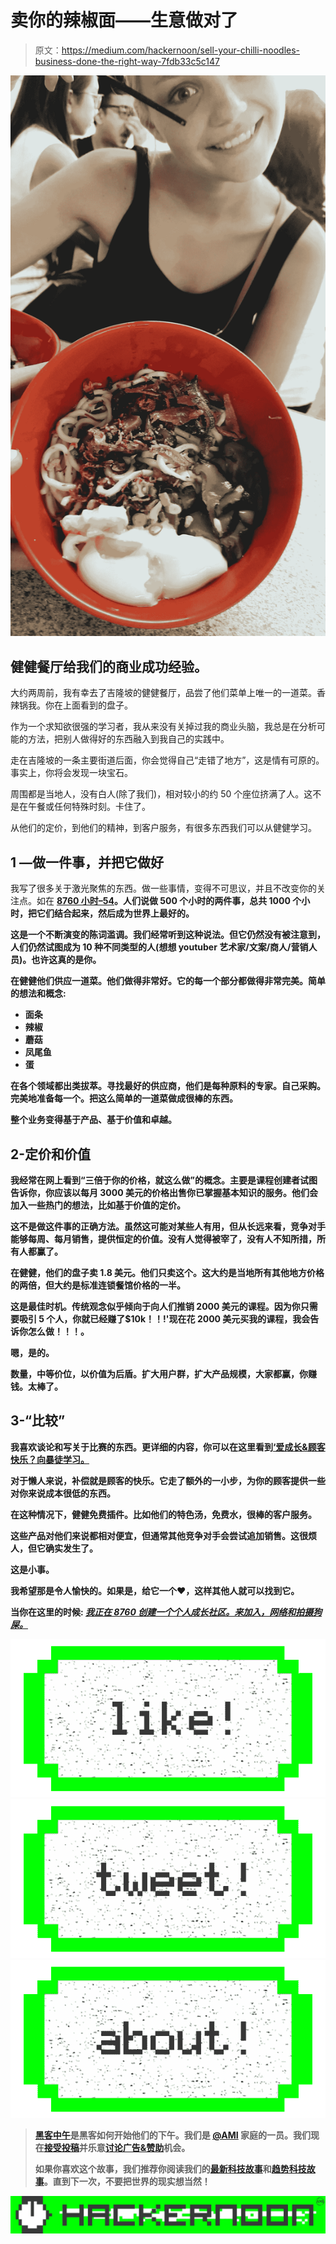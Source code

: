 # 卖你的辣椒面——生意做对了

> 原文：<https://medium.com/hackernoon/sell-your-chilli-noodles-business-done-the-right-way-7fdb33c5c147>

![](img/7df1e49cdc38722c4f09c016bd2f863c.png)

## 健健餐厅给我们的商业成功经验。

大约两周前，我有幸去了吉隆坡的健健餐厅，品尝了他们菜单上唯一的一道菜。香辣锅我。你在上面看到的盘子。

作为一个求知欲很强的学习者，我从来没有关掉过我的商业头脑，我总是在分析可能的方法，把别人做得好的东西融入到我自己的实践中。

走在吉隆坡的一条主要街道后面，你会觉得自己“走错了地方”，这是情有可原的。事实上，你将会发现一块宝石。

周围都是当地人，没有白人(除了我们)，相对较小的约 50 个座位挤满了人。这不是在午餐或任何特殊时刻。卡住了。

从他们的定价，到他们的精神，到客户服务，有很多东西我们可以从健健学习。

## 1 —做一件事，并把它做好

我写了很多关于激光聚焦的东西。做一些事情，变得不可思议，并且不改变你的关注点。如在 [**8760 小时–54**](/the-growth-school/8760-hours-54-47ad1f59e390#.wh1ap4xza)**。人们说做 500 个小时的两件事，总共 1000 个小时，把它们结合起来，然后成为世界上最好的。**

**这是一个不断演变的陈词滥调。我们经常听到这种说法。但它仍然没有被注意到，人们仍然试图成为 10 种不同类型的人(想想 youtuber 艺术家/文案/商人/营销人员)。也许这真的是你。**

**在健健他们供应一道菜。他们做得非常好。它的每一个部分都做得非常完美。简单的想法和概念:**

*   **面条**
*   **辣椒**
*   **蘑菇**
*   **凤尾鱼**
*   **蛋**

**在各个领域都出类拔萃。寻找最好的供应商，他们是每种原料的专家。自己采购。完美地准备每一个。把这么简单的一道菜做成很棒的东西。**

**整个业务变得基于产品、基于价值和卓越。**

## **2-定价和价值**

**我经常在网上看到“三倍于你的价格，就这么做”的概念。主要是课程创建者试图告诉你，你应该以每月 3000 美元的价格出售你已掌握基本知识的服务。他们会加入一些热门的想法，比如基于价值的定价。**

**这不是做这件事的正确方法。虽然这可能对某些人有用，但从长远来看，竞争对手能够每周、每月销售，提供恒定的价值。没有人觉得被宰了，没有人不知所措，所有人都赢了。**

**在健健，他们的盘子卖 1.8 美元。他们只卖这个。这大约是当地所有其他地方价格的两倍，但大约是标准连锁餐馆价格的一半。**

**这是最佳时机。传统观念似乎倾向于向人们推销 2000 美元的课程。因为你只需要吸引 5 个人，你就已经赚了$10k！！!'现在花 2000 美元买我的课程，我会告诉你怎么做！！！。**

**嗯，是的。**

**数量，中等价位，以价值为后盾。扩大用户群，扩大产品规模，大家都赢，你赚钱。太棒了。**

## **3-“比较”**

**我喜欢谈论和写关于比赛的东西。更详细的内容，你可以在这里看到[‘爱成长&顾客快乐？向暴徒学习。](/the-growth-school/love-growth-customer-happiness-learn-from-the-mob-bf42bc3416d#.404ysbfdz)**

**对于懒人来说，补偿就是顾客的快乐。它走了额外的一小步，为你的顾客提供一些对你来说成本很低的东西。**

**在这种情况下，健健免费插件。比如他们的特色汤，免费水，很棒的客户服务。**

**这些产品对他们来说都相对便宜，但通常其他竞争对手会尝试追加销售。这很烦人，但它确实发生了。**

**这是小事。**

**我希望那是令人愉快的。如果是，给它一个❤，这样其他人就可以找到它。**

**当你在这里的时候: [***我正在 8760 创建一个个人成长社区。来加入，网络和拍摄狗屎。***](https://www.facebook.com/groups/8760club/)**

**[![](img/50ef4044ecd4e250b5d50f368b775d38.png)](http://bit.ly/HackernoonFB)****[![](img/979d9a46439d5aebbdcdca574e21dc81.png)](https://goo.gl/k7XYbx)****[![](img/2930ba6bd2c12218fdbbf7e02c8746ff.png)](https://goo.gl/4ofytp)**

> **[黑客中午](http://bit.ly/Hackernoon)是黑客如何开始他们的下午。我们是 [@AMI](http://bit.ly/atAMIatAMI) 家庭的一员。我们现在[接受投稿](http://bit.ly/hackernoonsubmission)并乐意[讨论广告&赞助](mailto:partners@amipublications.com)机会。**
> 
> **如果你喜欢这个故事，我们推荐你阅读我们的[最新科技故事](http://bit.ly/hackernoonlatestt)和[趋势科技故事](https://hackernoon.com/trending)。直到下一次，不要把世界的现实想当然！**

**![](img/be0ca55ba73a573dce11effb2ee80d56.png)**